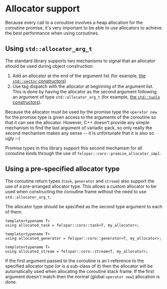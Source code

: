 # Allocator support


Because every call to a coroutine involves a heap allocation for the coroutine promise, it's very important to be able to use allocators to achieve the best performance when using coroutines.


## Using `std::allocator_arg_t`

The standard library supports two mechanisms to signal that an allocator should be used during object construction:

1. Add an allocator at the end of the argument list (for example, [the `std::vector` constructors](https://en.cppreference.com/w/cpp/container/vector/vector))
2. Use tag dispatch with the allocator at beginning of the argument list. This is done by having the allocator as the second argument following an argument of type `std::allocator_arg_t` (for example, [the `std::tuple` constructors](https://en.cppreference.com/w/cpp/utility/tuple/tuple)).

Because the allocator must be used by the promise type the `operator new` for the promise type is given access to the arguments of the coroutine so that it can see the allocator. However, C++ doesn't provide any simple mechanism to find the last argument of variadic pack, so only really the second mechanism makes any sense -- it is unfortunate that it is also so ugly :-(

Promise types in this library support this second mechanism for all coroutine kinds through the use of `felspar::coro::promise_allocator_impl`.


## Using a pre-specified allocator type

The coroutine return types (`task`, `generator` and `stream`) also support the use of a pre-arranged allocator type. This allows a custom allocator to be used when constructing the coroutine frame without the need to use `std::allocator_arg_t`.

The allocator type should be specified as the second type argument to each of them:

```
template<typename T>
using allocated_task = felspar::coro::task<T, my_allocator>;

template<typename T>
using allocated_generator = felspar::coro::generator<T, my_allocator>;

template<typename T>
using allocated_stream = felspar::coro::stream<T, my_allocator>;
```

If the first argument passed to the coroutine is an l-reference to the specified allocator type (or is a sub-class of it) then the allocator will be automatically used when allocating the coroutine stack frame. If the first argument doesn't match then the normal (global `operator new`) allocation is done.
